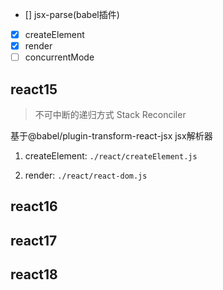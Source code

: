 
- [] jsx-parse(babel插件)
- [x] createElement
- [x] render
- [ ] concurrentMode

## react15

> 不可中断的递归方式 Stack Reconciler

基于@babel/plugin-transform-react-jsx jsx解析器

1. createElement: `./react/createElement.js`

2. render: `./react/react-dom.js`


## react16


## react17

## react18

